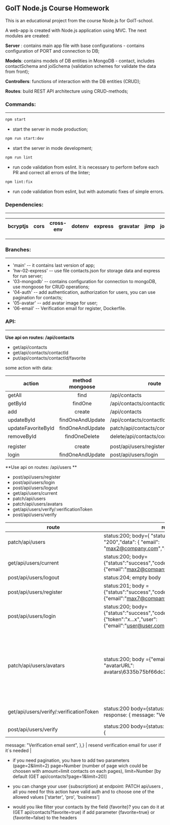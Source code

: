## GoIT Node.js Course Homework

This is an educational project from the course Node.js for GoIT-school.

A web-app is created with Node.js application using MVC. The next modules are created:

**Server** : contains main app file with base configurations - contains configuration of PORT and connection to DB;

**Models**: contains models of DB entities in MongoDB - contact, includes contactSchema and joiSchema (validation schemes for validate the data from front);

**Controllers**: functions of interaction with the DB entities (CRUD);

**Routes**: build REST API architecture using CRUD-methods;

### Commands:

---

```bash
npm start
```

- start the server in mode production;

```bash
npm run start:dev
```

- start the server in mode development;

```bash
npm run lint
```

- run code validation from eslint. It is necessary to perform before each PR and correct all errors of the linter;

```bash
npm lint:fix
```

- run code validation from eslint, but with automatic fixes of simple errors.

### Dependencies:

---

| bcryptjs | cors | cross-env | dotenv | express | gravatar | jimp | joi | jsonwebtoken | mongoose | morgan | multer | @sendgrid/mail |
| -------- | ---- | --------- | ------ | ------- | -------- | ---- | --- | ------------ | -------- | ------ | ------ | -------------- |

---

### Branches:

---

- 'main' -- it contains last version of app;
- 'hw-02-express' -- use file contacts.json for storage data and express for run server;
- '03-mongodb' -- contains configuration for connection to mongoDB, use mongoose for CRUD operations;
- '04-auth' -- add authentication, authorization for users, you can use pagination for contacts;
- '05-avatar' -- add avatar image for user;
- '06-email' -- Verification email for register, Dockerfile.

### API:

---

**Use api on routes: /api/contacts**

- get/api/contacts
- get/api/contacts/contactId
- put/api/contacts/contactId/favorite

some action with data:

| action             | method mongoose  | route                                 |     |
| ------------------ | :--------------: | ------------------------------------- | --: |
| getAll             |       find       | /api/contacts                         |  00 |
| getById            |     findOne      | /api/contacts/contactId               |  01 |
| add                |      create      | /api/contacts                         |  02 |
| updateById         | findOneAndUpdate | /api/contacts/contactId               |  03 |
| updateFavoriteById | findOneAndUpdate | patch/api/contacts/contactId/favorite |  04 |
| removeById         |  findOneDelete   | delete/api/contacts/contactId         |  05 |
|                    |                  |                                       |     |
| register           |      create      | post/api/users/register               |  06 |
| login              | findOneAndUpdate | post/api/users/login                  |  07 |

**Use api on routes: /api/users **

- post/api/users/register
- post/api/users/login
- post/api/users/logout
- get/api/users/current
- patch/api/users
- patch/api/users/avatars
- get/api/users/verify/:verificationToken
- post/api/users/verify

| route                                   | response                                                                                                                         | action                                                                                                                                                                                                                |
| --------------------------------------- | -------------------------------------------------------------------------------------------------------------------------------- | --------------------------------------------------------------------------------------------------------------------------------------------------------------------------------------------------------------------- |
| patch/api/users                         | status:200; body={ "status": "success","code": "200","data": { "email": "max2@company.com","subscription": "starter"}}           | update the field "subscription                                                                                                                                                                                        |
| get/api/users/current                   | status:200; body={"status":"success","code":"200","data":{"email":"max2@company.com","subscription":"starter"}}                  | get current user                                                                                                                                                                                                      |
| post/api/users/logout                   | status:204; empty body                                                                                                           | remove the authorization                                                                                                                                                                                              |
| post/api/users/register                 | status:201; body = {"status":"success","code":201,"user":{"email":"max7@company.com","subscription":"starter"}}                  | create a new user                                                                                                                                                                                                     |
| post/api/users/login                    | status:200; body={"status":"success","code":200,"response":{"token":"x...x","user":{"email":"user@user.com","subscription":""}}} | send the token for valid user; the token is valid for one day                                                                                                                                                         |
| patch/api/users/avatars                 | status:200; body ={"email": "max2@company.com", "avatarURL": avatars\\6335b75bf66dc38c54cccc36_max2.jpg"}                        | changes user avatar (maxAvatarSize = 9000000; Max avatar value size (in bytes);File format should be jpeg, png, jpg, bmp; Request body has to contain field avatar and attached image; enctype="multipart/form-data") |
| get/api/users/verify/:verificationToken | status:200 body={status: "success", code: 200, response: { message: "Verification successful", }}                                | check if verification token in email is correct, than make email is confirmed                                                                                                                                         |
| post/api/users/verify                   | status:200 body={status: "success", code: 200,response: {                                                                        |

message: "Verification email sent",
},} | resend verification email for user if it`s needed |

- if you need pagination, you have to add two parameters (page=2&limit=2) page=Number (number of page wich could be choosen with amount=limit contacts on each pages), limit=Number [by default
  (GET api/contacts?page=1&limit=20)]

- you can change your user {subscription} at endpoint: PATCH api/users , all you need for this action have valid auth and to choose one of the allowed values ['starter', 'pro', 'business']

- would you like filter your contacts by the field {favorite}? you can do it at (GET api/contacts?favorite=true) if add parameter {favorite=true} or {favorite=false} to the headers
